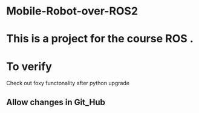 # Mobile-Robot-over-ROS2
# This is a project for the course ROS .

# To verify

Check out foxy functonality after python upgrade

## Allow changes in Git_Hub
